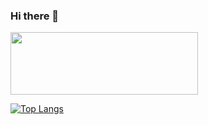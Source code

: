 ### Hi there 👋

<a href="https://github.com/anuraghazra/github-readme-stats" style="width=100%">
  <img align="center" src="https://github-readme-stats.vercel.app/api?username=TaegyuHan&theme=dark&show_icons=true&include_all_commits=true&count_private=true" 
       height="100px" width="300px" />
</a>



[![Top Langs](https://github-readme-stats.vercel.app/api/top-langs/?username=TaegyuHan&hide=jupyterNotebook)](https://github.com/anuraghazra/github-readme-stats)


